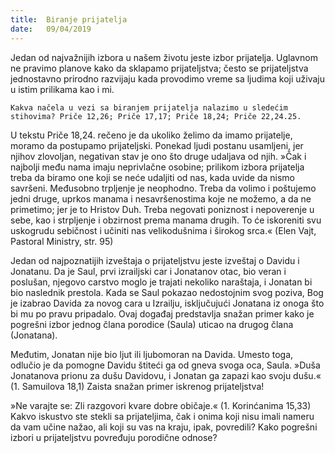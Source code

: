```yaml
---
title:  Biranje prijatelja
date:   09/04/2019
---
```


Jedan od najvažnijih izbora u našem životu jeste izbor prijatelja. Uglavnom ne pravimo planove kako da sklapamo prijateljstva; često se prijateljstva jednostavno prirodno razvijaju kada provodimo vreme sa ljudima koji uživaju u istim prilikama kao i mi.

`Kakva načela u vezi sa biranjem prijatelja nalazimo u sledećim stihovima? Priče 12,26; Priče 17,17; Priče 18,24; Priče 22,24.25.`

U tekstu Priče 18,24. rečeno je da ukoliko želimo da imamo prijatelje, moramo da postupamo prijateljski. Ponekad ljudi postanu usamljeni, jer njihov zlovoljan, negativan stav je ono što druge udaljava od njih. »Čak i najbolji među nama imaju neprivlačne osobine; prilikom izbora prijatelja treba da biramo one koji se neće udaljiti od nas, kada uvide da nismo savršeni. Međusobno trpljenje je neophodno. Treba da volimo i poštujemo jedni druge, uprkos manama i nesavršenostima koje ne možemo, a da ne primetimo; jer je to Hristov Duh. Treba negovati poniznost  i nepoverenje u sebe, kao i strpljenje i obzirnost prema manama drugih. To će iskoreniti svu uskogrudu sebičnost i učiniti nas velikodušnima i širokog srca.« (Elen Vajt, Pastoral Ministry, str. 95)

Jedan od najpoznatijih izveštaja o prijateljstvu jeste izveštaj o Davidu i Jonatanu. Da je Saul, prvi izrailjski car i Jonatanov otac, bio veran i poslušan, njegovo carstvo moglo je trajati nekoliko naraštaja, i Jonatan bi bio naslednik prestola. Kada se Saul pokazao nedostojnim svog poziva, Bog je izabrao Davida za novog cara u Izrailju, isključujući Jonatana iz onoga što bi mu po pravu pripadalo. Ovaj događaj predstavlja snažan primer kako je pogrešni izbor jednog člana porodice (Saula) uticao na drugog člana (Jonatana).

Međutim, Jonatan nije bio ljut ili ljubomoran na Davida. Umesto toga, odlučio je da pomogne Davidu štiteći ga od gneva svoga oca, Saula. »Duša Jonatanova prionu za dušu Davidovu, i Jonatan ga zapazi kao svoju dušu.« (1. Samuilova 18,1) Zaista snažan primer iskrenog prijateljstva!

»Ne varajte se: Zli razgovori kvare dobre običaje.« (1. Korinćanima 15,33) Kakvo iskustvo ste stekli sa prijateljima, čak i onima koji nisu imali nameru da vam učine nažao, ali koji su vas na kraju, ipak, povredili? Kako pogrešni izbori u prijateljstvu povređuju porodične odnose?
